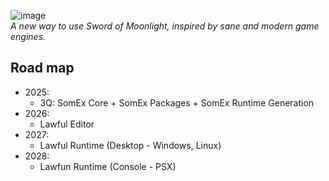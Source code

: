 ![image](Resource/576X128_lawfulbladebanner.png)\
_A new way to use Sword of Moonlight, inspired by sane and modern game engines._

## Road map
- 2025:
  - 3Q: SomEx Core + SomEx Packages + SomEx Runtime Generation
- 2026:
  - Lawful Editor
- 2027: 
  - Lawful Runtime (Desktop - Windows, Linux)
- 2028: 
  - Lawfun Runtime (Console - PSX)
